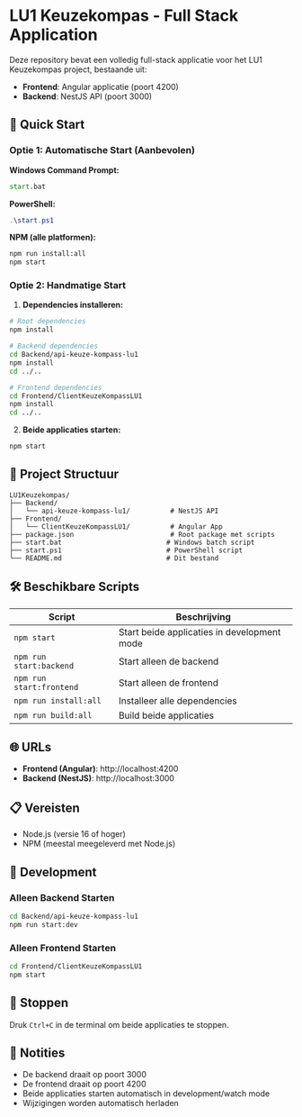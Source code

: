 # LU1 Keuzekompas - Full Stack Application

Deze repository bevat een volledig full-stack applicatie voor het LU1 Keuzekompas project, bestaande uit:

- **Frontend**: Angular applicatie (poort 4200)
- **Backend**: NestJS API (poort 3000)

## 🚀 Quick Start

### Optie 1: Automatische Start (Aanbevolen)

**Windows Command Prompt:**
```cmd
start.bat
```

**PowerShell:**
```powershell
.\start.ps1
```

**NPM (alle platformen):**
```bash
npm run install:all
npm start
```

### Optie 2: Handmatige Start

1. **Dependencies installeren:**
```bash
# Root dependencies
npm install

# Backend dependencies  
cd Backend/api-keuze-kompass-lu1
npm install
cd ../..

# Frontend dependencies
cd Frontend/ClientKeuzeKompassLU1  
npm install
cd ../..
```

2. **Beide applicaties starten:**
```bash
npm start
```

## 📂 Project Structuur

```
LU1Keuzekompas/
├── Backend/
│   └── api-keuze-kompass-lu1/          # NestJS API
├── Frontend/
│   └── ClientKeuzeKompassLU1/          # Angular App
├── package.json                        # Root package met scripts
├── start.bat                          # Windows batch script
├── start.ps1                          # PowerShell script
└── README.md                          # Dit bestand
```

## 🛠️ Beschikbare Scripts

| Script | Beschrijving |
|--------|-------------|
| `npm start` | Start beide applicaties in development mode |
| `npm run start:backend` | Start alleen de backend |
| `npm run start:frontend` | Start alleen de frontend |
| `npm run install:all` | Installeer alle dependencies |
| `npm run build:all` | Build beide applicaties |

## 🌐 URLs

- **Frontend (Angular)**: http://localhost:4200
- **Backend (NestJS)**: http://localhost:3000

## 📋 Vereisten

- Node.js (versie 16 of hoger)
- NPM (meestal meegeleverd met Node.js)

## 🔧 Development

### Alleen Backend Starten
```bash
cd Backend/api-keuze-kompass-lu1
npm run start:dev
```

### Alleen Frontend Starten  
```bash
cd Frontend/ClientKeuzeKompassLU1
npm start
```

## 🛑 Stoppen

Druk `Ctrl+C` in de terminal om beide applicaties te stoppen.

## 📝 Notities

- De backend draait op poort 3000
- De frontend draait op poort 4200  
- Beide applicaties starten automatisch in development/watch mode
- Wijzigingen worden automatisch herladen